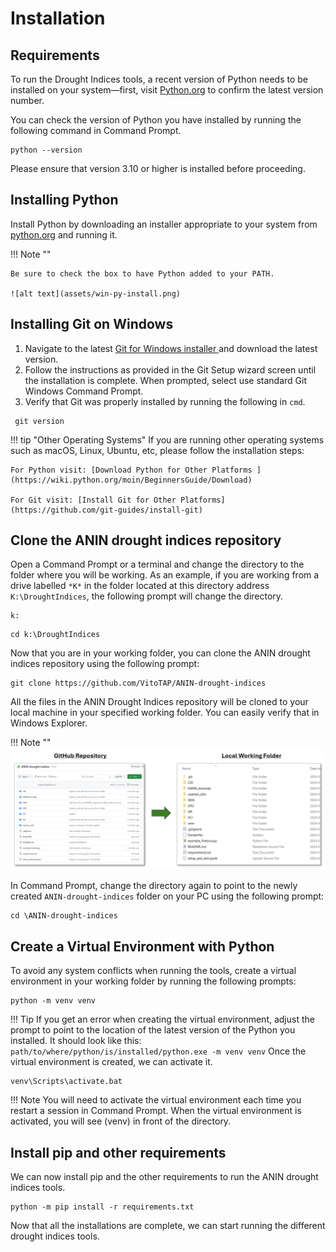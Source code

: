 # Installation

## Requirements
To run the Drought Indices tools, a recent version of Python needs to be installed on your system—first, visit [Python.org](https://www.python.org/) to confirm the latest version number. 

You can check the version of Python you have installed by running the following command in Command Prompt.
```
python --version
```
Please ensure that version 3.10 or higher is installed before proceeding. 

## Installing Python
Install Python by downloading an installer appropriate to your system from [python.org](https://www.python.org/)  and running it.

!!! Note ""

    Be sure to check the box to have Python added to your PATH.

    ![alt text](assets/win-py-install.png)

## Installing Git on Windows
1. Navigate to the latest [Git for Windows installer ](https://gitforwindows.org/)and download the latest version.
2. Follow the instructions as provided in the Git Setup wizard screen until the installation is complete. When prompted, select use standard Git Windows Command Prompt.
3. Verify that Git was properly installed by running the following in `cmd`.
   
```
 git version
``` 

!!! tip "Other Operating Systems"
    If you are running other operating systems such as macOS, Linux, Ubuntu, etc, please follow the installation steps:

    For Python visit: [Download Python for Other Platforms ](https://wiki.python.org/moin/BeginnersGuide/Download)

    For Git visit: [Install Git for Other Platforms](https://github.com/git-guides/install-git)

## Clone the ANIN drought indices repository
Open a Command Prompt or a terminal and change the directory to the folder where you will be working. As an example, if you are working from a drive labelled `*K*` in the folder located at this directory address `K:\DroughtIndices`, the following prompt will change the directory.

```
k:
```
```
cd k:\DroughtIndices
```

Now that you are in your working folder, you can clone the ANIN drought indices repository using the following prompt:
```
git clone https://github.com/VitoTAP/ANIN-drought-indices
```
All the files in the ANIN Drought Indices repository will be cloned to your local machine in your specified working folder. You can easily verify that in Windows Explorer. 

!!! Note ""
    ![alt text](assets/Online2Local.PNG)

In Command Prompt, change the directory again to point to the newly created `ANIN-drought-indices` folder on your PC using the following prompt:
``` 
cd \ANIN-drought-indices
```
## Create a Virtual Environment with Python
To avoid any system conflicts when running the tools, create a virtual environment in your working folder by running the following prompts:

``` 
python -m venv venv
```
!!! Tip
    If you get an error when creating the virtual environment, adjust the prompt to point to the location of the latest version of the Python you installed. It should look like this:
    ```
    path/to/where/python/is/installed/python.exe -m venv venv
    ```
Once the virtual environment is created, we can activate it.
``` 
venv\Scripts\activate.bat
```
!!! Note
    You will need to activate the virtual environment each time you restart a session in Command Prompt. When the virtual environment is activated, you will see (venv) in front of the directory.

## Install pip and other requirements
We can now install pip and the other requirements to run the ANIN drought indices tools.

```
python -m pip install -r requirements.txt
```
Now that all the installations are complete, we can start running the different drought indices tools.